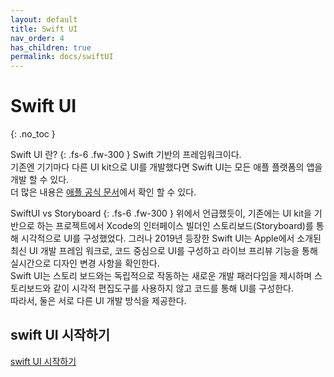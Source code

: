 ```yaml
---
layout: default
title: Swift UI
nav_order: 4
has_children: true
permalink: docs/swiftUI
---
```


# Swift UI
{: .no_toc }

Swift UI 란?
{: .fs-6 .fw-300 }
Swift 기반의 프레임워크이다. <br/>
기존엔 기기마다 다른 UI kit으로 UI를 개발했다면 Swift UI는 모든 애플 플랫폼의 앱을 개발 할 수 있다. <br/>
더 많은 내용은 [애플 공식 문서](https://developer.apple.com/kr/xcode/swiftui/)에서 확인 할 수 있다. 

SwiftUI vs Storyboard
{: .fs-6 .fw-300 }
위에서 언급했듯이, 기존에는 UI kit을 기반으로 하는 프로젝트에서 Xcode의 인터페이스 빌더인 스토리보드(Storyboard)를 통해 시각적으로 UI를 구성했었다. 
그러나 2019년 등장한 Swift UI는 Apple에서 소개된 최신 UI 개발 프레임 워크로, 코드 중심으로 UI를 구성하고 라이브 프리뷰 기능을 통해 실시간으로 디자인 변경 사항을 확인한다. <br/>
Swift UI는 스토리 보드와는 독립적으로 작동하는 새로운 개발 패러다임을 제시하며 스토리보드와 같이 시각적 편집도구를 사용하지 않고 코드를 통해 UI를 구성한다. <br/>
따라서, 둘은 서로 다른 UI 개발 방식을 제공한다. 

## swift UI 시작하기 
[swift UI 시작하기](https://developer.apple.com/tutorials/swiftui-concepts/exploring-the-structure-of-a-swiftui-app)